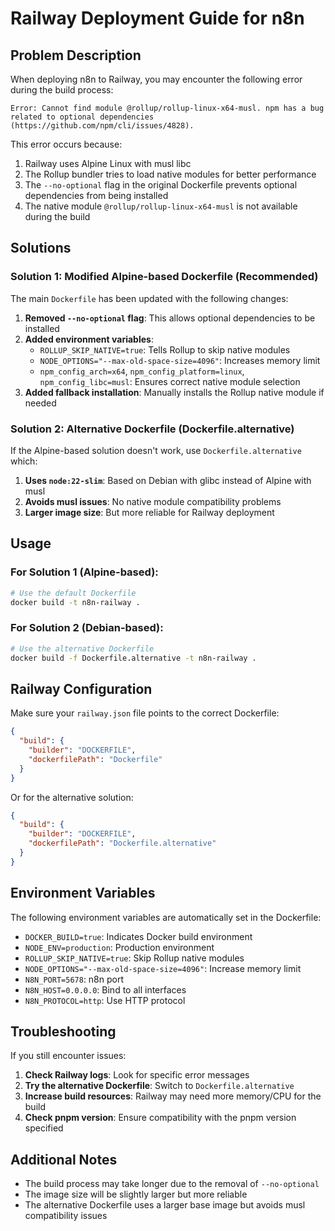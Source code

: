 # Railway Deployment Guide for n8n

## Problem Description

When deploying n8n to Railway, you may encounter the following error during the build process:

```
Error: Cannot find module @rollup/rollup-linux-x64-musl. npm has a bug related to optional dependencies (https://github.com/npm/cli/issues/4828).
```

This error occurs because:
1. Railway uses Alpine Linux with musl libc
2. The Rollup bundler tries to load native modules for better performance
3. The `--no-optional` flag in the original Dockerfile prevents optional dependencies from being installed
4. The native module `@rollup/rollup-linux-x64-musl` is not available during the build

## Solutions

### Solution 1: Modified Alpine-based Dockerfile (Recommended)

The main `Dockerfile` has been updated with the following changes:

1. **Removed `--no-optional` flag**: This allows optional dependencies to be installed
2. **Added environment variables**:
   - `ROLLUP_SKIP_NATIVE=true`: Tells Rollup to skip native modules
   - `NODE_OPTIONS="--max-old-space-size=4096"`: Increases memory limit
   - `npm_config_arch=x64`, `npm_config_platform=linux`, `npm_config_libc=musl`: Ensures correct native module selection
3. **Added fallback installation**: Manually installs the Rollup native module if needed

### Solution 2: Alternative Dockerfile (Dockerfile.alternative)

If the Alpine-based solution doesn't work, use `Dockerfile.alternative` which:

1. **Uses `node:22-slim`**: Based on Debian with glibc instead of Alpine with musl
2. **Avoids musl issues**: No native module compatibility problems
3. **Larger image size**: But more reliable for Railway deployment

## Usage

### For Solution 1 (Alpine-based):
```bash
# Use the default Dockerfile
docker build -t n8n-railway .
```

### For Solution 2 (Debian-based):
```bash
# Use the alternative Dockerfile
docker build -f Dockerfile.alternative -t n8n-railway .
```

## Railway Configuration

Make sure your `railway.json` file points to the correct Dockerfile:

```json
{
  "build": {
    "builder": "DOCKERFILE",
    "dockerfilePath": "Dockerfile"
  }
}
```

Or for the alternative solution:

```json
{
  "build": {
    "builder": "DOCKERFILE",
    "dockerfilePath": "Dockerfile.alternative"
  }
}
```

## Environment Variables

The following environment variables are automatically set in the Dockerfile:

- `DOCKER_BUILD=true`: Indicates Docker build environment
- `NODE_ENV=production`: Production environment
- `ROLLUP_SKIP_NATIVE=true`: Skip Rollup native modules
- `NODE_OPTIONS="--max-old-space-size=4096"`: Increase memory limit
- `N8N_PORT=5678`: n8n port
- `N8N_HOST=0.0.0.0`: Bind to all interfaces
- `N8N_PROTOCOL=http`: Use HTTP protocol

## Troubleshooting

If you still encounter issues:

1. **Check Railway logs**: Look for specific error messages
2. **Try the alternative Dockerfile**: Switch to `Dockerfile.alternative`
3. **Increase build resources**: Railway may need more memory/CPU for the build
4. **Check pnpm version**: Ensure compatibility with the pnpm version specified

## Additional Notes

- The build process may take longer due to the removal of `--no-optional`
- The image size will be slightly larger but more reliable
- The alternative Dockerfile uses a larger base image but avoids musl compatibility issues 